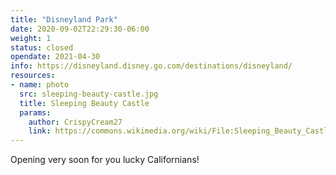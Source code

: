 ```yaml
---
title: "Disneyland Park"
date: 2020-09-02T22:29:30-06:00
weight: 1
status: closed
opendate: 2021-04-30
info: https://disneyland.disney.go.com/destinations/disneyland/
resources:
- name: photo
  src: sleeping-beauty-castle.jpg
  title: Sleeping Beauty Castle
  params:
    author: CrispyCream27
    link: https://commons.wikimedia.org/wiki/File:Sleeping_Beauty_Castle_2019.jpg
---
```


Opening very soon for you lucky Californians!

